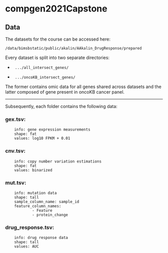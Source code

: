 # compgen2021Capstone



## Data
The datasets for the course can be accessed here:
```
/data/bimsbstatic/public/akalin/AAkalin_DrugResponse/prepared
```

Every dataset is split into two separate directories:
-      .../all_intersect_genes/
-      .../oncoKB_intersect_genes/
The former contains omic data for all genes shared across datasets and the latter composed of gene present in oncoKB cancer panel.


-----
Subsequently, each folder contains the following data: 


### gex.tsv:
        info: gene expression measurements
        shape: fat
        values: log10 FPKM + 0.01

### cnv.tsv:
        info: copy number variation estimations
        shape: fat
        values: binarized

### mut.tsv:
        info: mutation data
        shape: tall
        sample_column_name: sample_id
        feature_column_names:
                - Feature
                - protein_change

### drug_response.tsv:
        info: drug response data
        shape: tall
        values: AUC
